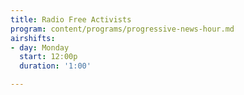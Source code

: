 ```yaml
---
title: Radio Free Activists
program: content/programs/progressive-news-hour.md
airshifts:
- day: Monday
  start: 12:00p
  duration: '1:00'

---
```

